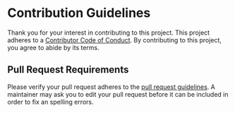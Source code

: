 # Contribution Guidelines

Thank you for your interest in contributing to this project. This project adheres to a <a href="CODE_OF_CONDUCT.md">Contributor Code of Conduct</a>. By contributing to this project, you agree to abide by its terms.

## Pull Request Requirements

Please verify your pull request adheres to the <a href="pull_request_template.md">pull request guidelines</a>. A maintainer may ask you to edit your pull request before it can be included in order to fix an spelling errors.

